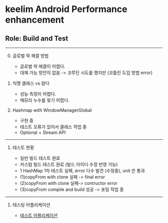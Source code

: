 # keelim Android Performance enhancement

## Role: Build and Test

- - -
0. 글로벌 락 해결 방법
    - 글로벌 락 해결이 어렵다. 
    - 대체 가능 방안이 없음 -> 코루틴 시도를 했지만 (코틀린 도입 방법 error)
    
1. 익명 클래스 vs 람다 
    - 성능 측정이 어렵다. 
    - 메모리 누수를 찾기 어렵다. 
    
2. Hashmap with WindowManagerGlobal 
    - 구현 중 
    - 테스트 오류가 있어서 클래스 작업 중
    - Optional + Stream API
- - -

1. 테스트 현황

    - 일반 빌드 테스트 완료
    - 커스텀 빌드 테스트 완료 (빌드 아이디 수정 반영 가능)
    - 1 HashMap 1차 테스트 실패, error 다수 발견 (수정중), unit 은 통과
    - (1)copyFrom with clone 실패 -> final error
    - (2)copyFrom with clone 실패-> contructor error 
    - (3)copyFrom compile and build 성공 -> 포팅 작업 중

- - -
1. 테스팅 어플리케이션
    
    - [테스트 어플리케이션](https://github.com/cnuaosp/AOSPTesting)